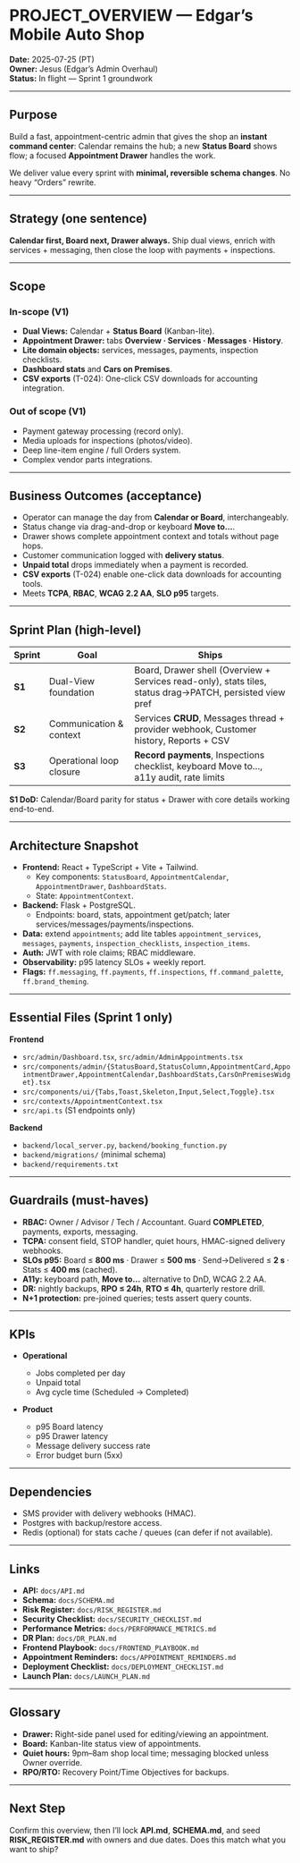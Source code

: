 # PROJECT_OVERVIEW — Edgar’s Mobile Auto Shop

**Date:** 2025-07-25 (PT)  
**Owner:** Jesus (Edgar’s Admin Overhaul)  
**Status:** In flight — Sprint 1 groundwork

---

## Purpose

Build a fast, appointment-centric admin that gives the shop an **instant command center**: Calendar remains the hub; a new **Status Board** shows flow; a focused **Appointment Drawer** handles the work.

We deliver value every sprint with **minimal, reversible schema changes**. No heavy “Orders” rewrite.

---

## Strategy (one sentence)

**Calendar first, Board next, Drawer always.** Ship dual views, enrich with services + messaging, then close the loop with payments + inspections.

---

## Scope

### In-scope (V1)
- **Dual Views:** Calendar + **Status Board** (Kanban-lite).
- **Appointment Drawer:** tabs **Overview · Services · Messages · History**.
- **Lite domain objects:** services, messages, payments, inspection checklists.
- **Dashboard stats** and **Cars on Premises**.
- **CSV exports** (T-024): One-click CSV downloads for accounting integration.

### Out of scope (V1)
- Payment gateway processing (record only).
- Media uploads for inspections (photos/video).
- Deep line-item engine / full Orders system.
- Complex vendor parts integrations.

---

## Business Outcomes (acceptance)

- Operator can manage the day from **Calendar or Board**, interchangeably.
- Status change via drag-and-drop or keyboard **Move to…**.
- Drawer shows complete appointment context and totals without page hops.
- Customer communication logged with **delivery status**.
- **Unpaid total** drops immediately when a payment is recorded.
- **CSV exports** (T-024) enable one-click data downloads for accounting tools.
- Meets **TCPA**, **RBAC**, **WCAG 2.2 AA**, **SLO p95** targets.

---

## Sprint Plan (high-level)

| Sprint | Goal | Ships |
|---|---|---|
| **S1** | Dual-View foundation | Board, Drawer shell (Overview + Services read-only), stats tiles, status drag→PATCH, persisted view pref |
| **S2** | Communication & context | Services **CRUD**, Messages thread + provider webhook, Customer history, Reports + CSV |
| **S3** | Operational loop closure | **Record payments**, Inspections checklist, keyboard Move to…, a11y audit, rate limits |

**S1 DoD:** Calendar/Board parity for status + Drawer with core details working end-to-end.

---

## Architecture Snapshot

- **Frontend:** React + TypeScript + Vite + Tailwind.  
  - Key components: `StatusBoard`, `AppointmentCalendar`, `AppointmentDrawer`, `DashboardStats`.  
  - State: `AppointmentContext`.  
- **Backend:** Flask + PostgreSQL.  
  - Endpoints: board, stats, appointment get/patch; later services/messages/payments/inspections.  
- **Data:** extend `appointments`; add lite tables `appointment_services`, `messages`, `payments`, `inspection_checklists`, `inspection_items`.  
- **Auth:** JWT with role claims; RBAC middleware.  
- **Observability:** p95 latency SLOs + weekly report.  
- **Flags:** `ff.messaging`, `ff.payments`, `ff.inspections`, `ff.command_palette`, `ff.brand_theming`.

---

## Essential Files (Sprint 1 only)

**Frontend**
- `src/admin/Dashboard.tsx`, `src/admin/AdminAppointments.tsx`
- `src/components/admin/{StatusBoard,StatusColumn,AppointmentCard,AppointmentDrawer,AppointmentCalendar,DashboardStats,CarsOnPremisesWidget}.tsx`
- `src/components/ui/{Tabs,Toast,Skeleton,Input,Select,Toggle}.tsx`
- `src/contexts/AppointmentContext.tsx`
- `src/api.ts` (S1 endpoints only)

**Backend**
- `backend/local_server.py`, `backend/booking_function.py`
- `backend/migrations/` (minimal schema)
- `backend/requirements.txt`

---

## Guardrails (must-haves)

- **RBAC:** Owner / Advisor / Tech / Accountant. Guard **COMPLETED**, payments, exports, messaging.
- **TCPA:** consent field, STOP handler, quiet hours, HMAC-signed delivery webhooks.
- **SLOs p95:** Board ≤ **800 ms** · Drawer ≤ **500 ms** · Send→Delivered ≤ **2 s** · Stats ≤ **400 ms** (cached).
- **A11y:** keyboard path, **Move to…** alternative to DnD, WCAG 2.2 AA.
- **DR:** nightly backups, **RPO ≤ 24h**, **RTO ≤ 4h**, quarterly restore drill.
- **N+1 protection:** pre-joined queries; tests assert query counts.

---

## KPIs

- **Operational**
  - Jobs completed per day
  - Unpaid total
  - Avg cycle time (Scheduled → Completed)

- **Product**
  - p95 Board latency
  - p95 Drawer latency
  - Message delivery success rate
  - Error budget burn (5xx)

---

## Dependencies

- SMS provider with delivery webhooks (HMAC).  
- Postgres with backup/restore access.  
- Redis (optional) for stats cache / queues (can defer if not available).  

---

## Links

- **API:** `docs/API.md`  
- **Schema:** `docs/SCHEMA.md`  
- **Risk Register:** `docs/RISK_REGISTER.md`  
- **Security Checklist:** `docs/SECURITY_CHECKLIST.md`  
- **Performance Metrics:** `docs/PERFORMANCE_METRICS.md`  
- **DR Plan:** `docs/DR_PLAN.md`  
- **Frontend Playbook:** `docs/FRONTEND_PLAYBOOK.md`  
- **Appointment Reminders:** `docs/APPOINTMENT_REMINDERS.md`  
- **Deployment Checklist:** `docs/DEPLOYMENT_CHECKLIST.md`  
- **Launch Plan:** `docs/LAUNCH_PLAN.md`

---

## Glossary

- **Drawer:** Right-side panel used for editing/viewing an appointment.  
- **Board:** Kanban-lite status view of appointments.  
- **Quiet hours:** 9pm–8am shop local time; messaging blocked unless Owner override.  
- **RPO/RTO:** Recovery Point/Time Objectives for backups.  

---

## Next Step

Confirm this overview, then I’ll lock **API.md**, **SCHEMA.md**, and seed **RISK_REGISTER.md** with owners and due dates. Does this match what you want to ship?